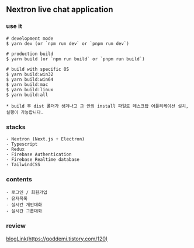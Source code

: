 ## Nextron live chat application

### use it

```
# development mode
$ yarn dev (or `npm run dev` or `pnpm run dev`)

# production build
$ yarn build (or `npm run build` or `pnpm run build`)

# build with specific OS
$ yarn build:win32
$ yarn build:win64
$ yarn build:mac
$ yarn build:linux
$ yarn build:all

* build 후 dist 폴더가 생겨나고 그 안의 install 파일로 데스크탑 어플리케이션 설치, 실행이 가능합니다.
```

### stacks

```
- Nextron (Next.js + Electron)
- Typescript
- Redux
- Firebase Authentication
- Firebase Realtime database
- TailwindCSS

```

### contents

```
- 로그인 / 회원가입
- 유저목록
- 실시간 개인대화
- 실시간 그룹대화
```

### review

[blogLink(https://goddemi.tistory.com/120)](https://goddemi.tistory.com/120)
